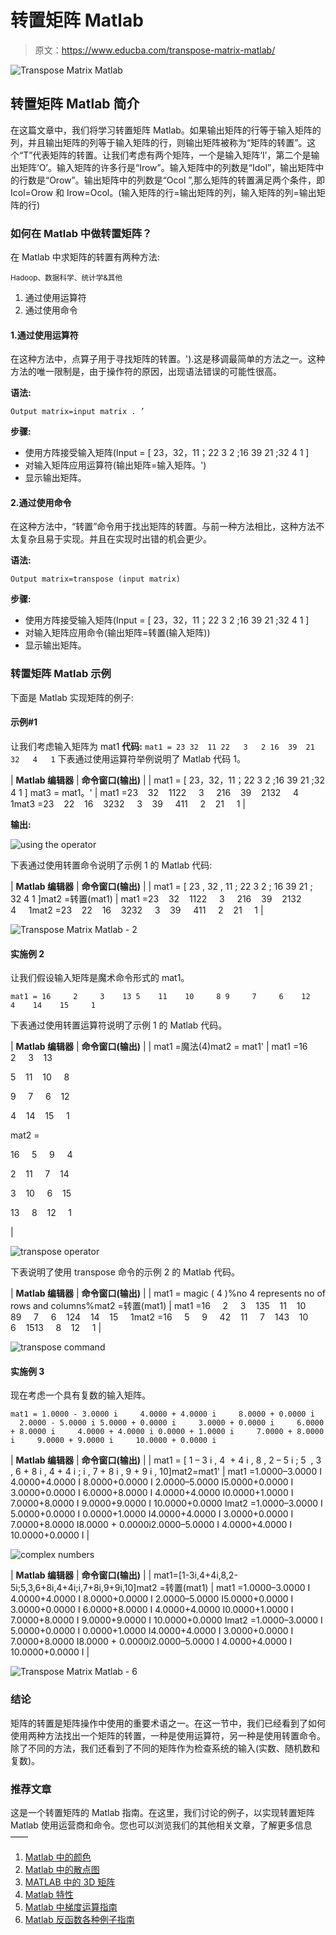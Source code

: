 # 转置矩阵 Matlab

> 原文：<https://www.educba.com/transpose-matrix-matlab/>

![Transpose Matrix Matlab](img/f37f1b409dd07f034e316986ca264ef4.png)



## 转置矩阵 Matlab 简介

在这篇文章中，我们将学习转置矩阵 Matlab。如果输出矩阵的行等于输入矩阵的列，并且输出矩阵的列等于输入矩阵的行，则输出矩阵被称为“矩阵的转置”。这个“T”代表矩阵的转置。让我们考虑有两个矩阵，一个是输入矩阵‘I’，第二个是输出矩阵‘O’。输入矩阵的许多行是“Irow”。输入矩阵中的列数是“Idol”，输出矩阵中的行数是“Orow”。输出矩阵中的列数是“Ocol ”,那么矩阵的转置满足两个条件，即 Icol=Orow 和 Irow=Ocol。(输入矩阵的行=输出矩阵的列，输入矩阵的列=输出矩阵的行)

### 如何在 Matlab 中做转置矩阵？

在 Matlab 中求矩阵的转置有两种方法:

<small>Hadoop、数据科学、统计学&其他</small>

1.  通过使用运算符
2.  通过使用命令

#### 1.通过使用运算符

在这种方法中，点算子用于寻找矩阵的转置。').这是移调最简单的方法之一。这种方法的唯一限制是，由于操作符的原因，出现语法错误的可能性很高。

**语法:**

`Output matrix=input matrix . ’`

**步骤:**

*   使用方阵接受输入矩阵(Input = [ 23，32，11；22 3 2 ;16 39 21 ;32 4 1 ]
*   对输入矩阵应用运算符(输出矩阵=输入矩阵。')
*   显示输出矩阵。

#### 2.通过使用命令

在这种方法中，“转置”命令用于找出矩阵的转置。与前一种方法相比，这种方法不太复杂且易于实现。并且在实现时出错的机会更少。

**语法:**

`Output matrix=transpose (input matrix)`

**步骤:**

*   使用方阵接受输入矩阵(Input = [ 23，32，11；22 3 2 ;16 39 21 ;32 4 1 ]
*   对输入矩阵应用命令(输出矩阵=转置(输入矩阵))
*   显示输出矩阵。

### 转置矩阵 Matlab 示例

下面是 Matlab 实现矩阵的例子:

#### 示例#1

让我们考虑输入矩阵为 mat1
**代码:**
`mat1 =
23 32  11
22   3   2
16  39  21
32   4   1`
下表通过使用运算符举例说明了 Matlab 代码 1。

| **Matlab 编辑器** | **命令窗口(输出)** |
| mat1 = [ 23，32，11；22 3 2 ;16 39 21 ;32 4 1 ] mat3 = mat1。' | mat1 =23    32    1122     3     216    39    2132     4     1mat3 =23    22    16    3232     3    39     411     2    21     1 |

**输出:**

![using the operator](img/6e32db53e2e1b815187ab862a6476a88.png)



下表通过使用转置命令说明了示例 1 的 Matlab 代码:

| **Matlab 编辑器** | **命令窗口(输出)** |
| mat1 = [ 23 , 32 , 11 ; 22 3 2 ; 16 39 21 ; 32 4 1 ]mat2 =转置(mat1) | mat1 =23    32    1122     3     216    39    2132     4     1mat2 =23    22    16    3232     3    39     411     2    21     1 |

![Transpose Matrix Matlab - 2](img/e521a7f51a7a45da4abd2c43b8550bee.png)



#### 实施例 2

让我们假设输入矩阵是魔术命令形式的 mat1。

`mat1 =
16     2     3    13
5    11    10     8
9     7     6    12
4    14    15     1`

下表通过使用转置运算符说明了示例 1 的 Matlab 代码。

| **Matlab 编辑器** | **命令窗口(输出)** |
| mat1 =魔法(4)mat2 = mat1' | mat1 =16     2     3    13

5    11    10     8

9     7     6    12

4    14    15     1

mat2 =

16     5     9     4

2    11     7    14

3    10     6    15

13     8    12     1

 |

![transpose operator](img/06ae8bbb63f6830c0ef7bfec899940a0.png)



下表说明了使用 transpose 命令的示例 2 的 Matlab 代码。

| **Matlab 编辑器** | **命令窗口(输出)** |
| mat1 = magic ( 4 )%no 4 represents no of rows and columns%mat2 =转置(mat1) | mat1 =16     2     3    135    11    10     89     7     6    124    14    15     1mat2 =16     5     9     42    11     7    143    10     6    1513     8    12     1 |

![transpose command](img/6ebf47bfc499eb8e369aaab26a8d7020.png)



#### 实施例 3

现在考虑一个具有复数的输入矩阵。

`mat1 =
1.0000 - 3.0000 i     4.0000 + 4.0000 i     8.0000 + 0.0000 i     2.0000 - 5.0000 i
5.0000 + 0.0000 i     3.0000 + 0.0000 i     6.0000 + 8.0000 i     4.0000 + 4.0000 i
0.0000 + 1.0000 i     7.0000 + 8.0000 i     9.0000 + 9.0000 i     10.0000 + 0.0000 i`

| **Matlab 编辑器** | **命令窗口(输出)** |
| mat1 = [ 1 – 3 i , 4  + 4 i , 8 , 2 – 5 i ; 5  , 3 , 6 + 8 i , 4 + 4 i ; i , 7 + 8 i , 9 + 9 i , 10]mat2=mat1' | mat1 =1.0000–3.0000 I 4.0000+4.0000 I 8.0000+0.0000 I 2.0000–5.0000 I5.0000+0.0000 I 3.0000+0.0000 I 6.0000+8.0000 I 4.0000+4.0000 I0.0000+1.0000 I 7.0000+8.0000 I 9.0000+9.0000 I 10.0000+0.0000 Imat2 =1.0000–3.0000 I 5.0000+0.0000 I 0.0000+1.0000 I4.0000+4.0000 I 3.0000+0.0000 I 7.0000+8.0000 I8.0000 + 0.0000i2.0000–5.0000 I 4.0000+4.0000 I 10.0000+0.0000 I |

![ complex numbers](img/ac36c389625fef3990cd0ae4ad8adcfe.png)



| **Matlab 编辑器** | **命令窗口(输出)** |
| mat1=[1-3i,4+4i,8,2-5i;5,3,6+8i,4+4i;i,7+8i,9+9i,10]mat2 =转置(mat1) | mat1 =1.0000–3.0000 I 4.0000+4.0000 I 8.0000+0.0000 I 2.0000–5.0000 I5.0000+0.0000 I 3.0000+0.0000 I 6.0000+8.0000 I 4.0000+4.0000 I0.0000+1.0000 I 7.0000+8.0000 I 9.0000+9.0000 I 10.0000+0.0000 Imat2 =1.0000–3.0000 I 5.0000+0.0000 I 0.0000+1.0000 I4.0000+4.0000 I 3.0000+0.0000 I 7.0000+8.0000 I8.0000 + 0.0000i2.0000–5.0000 I 4.0000+4.0000 I 10.0000+0.0000 I |

![Transpose Matrix Matlab - 6](img/c57cf2239179b307869525294582e26f.png)



### 结论

矩阵的转置是矩阵操作中使用的重要术语之一。在这一节中，我们已经看到了如何使用两种方法找出一个矩阵的转置，一种是使用运算符，另一种是使用转置命令。除了不同的方法，我们还看到了不同的矩阵作为检查系统的输入(实数、随机数和复数)。

### 推荐文章

这是一个转置矩阵的 Matlab 指南。在这里，我们讨论的例子，以实现转置矩阵 Matlab 使用运营商和命令。您也可以浏览我们的其他相关文章，了解更多信息——

1.  [Matlab 中的颜色](https://www.educba.com/colors-in-matlab/)
2.  [Matlab 中的散点图](https://www.educba.com/scatter-plots-in-matlab/)
3.  [MATLAB 中的 3D 矩阵](https://www.educba.com/3d-matrix-in-matlab/)
4.  [Matlab 特性](https://www.educba.com/matlab-features/)
5.  [Matlab 中梯度运算指南](https://www.educba.com/matlab-gradient/)
6.  [Matlab 反函数各种例子指南](https://www.educba.com/matlab-inverse-function/)





